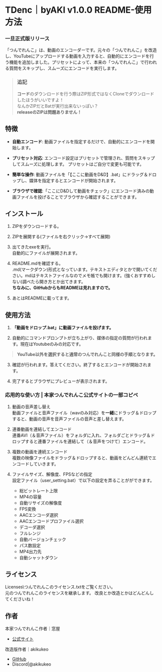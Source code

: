 <!--タイトル-->
# TDenc｜byAKI v1.0.0 README-使用方法

### 一旦正式版リリース
「つんでれんこ」は、動画のエンコーダーです。元々の「つんでれんこ」を改造し、YouTubeにアップロードする動画を入力すると、自動的にエンコードを行う機能を追加しました。プリセットによって、本来の「つんでれんこ」で行われる質問をスキップし、スムーズにエンコードを実行します。

> ### 追記 <br>
> **コード**のダウンロードを行う際はZIP形式ではなくCloneでダウンロードしたほうがいいですよ！    <br>
> なんかZIPだとBatが実行出来ないっぽい？    <br>
> **releaseのZIPは問題ありません！**



## 特徴

- **自動エンコード**: 動画ファイルを指定するだけで、自動的にエンコードを開始します。
- **プリセット対応**: エンコード設定はプリセットで管理され、質問をスキップしてスムーズに処理します。
    プリセットはご自分で変更も可能です。
- **簡単な操作**: 動画ファイルを「【ここに動画をD&D】.bat」にドラッグ＆ドロップし、媒体を指定するとエンコードが開始されます。

- **ブラウザで確認**:「ここにD&Dして動画をチェック」にエンコード済みの動画ファイルを投げることでブラウザから確認することができます。



## インストール

1. ZIPをダウンロードする。

2. ZIPを展開する(ファイルを右クリック→すべて展開)

3. 出てきたexeを実行。    <br>
    自動的にファイルが展開されます。

4. README.mdを確認する。  <br>
    .md(マークダウン)形式となっています。テキストエディタとかで開いてください。mdはテキストファイルなのでメモ帳でも開けます。(強くおすすめしない)調べたら開き方とか出てきます。 <br>
    **ちなみに、GitHubからもREADMEは見れますので。**

5. あとはREADMEに載ってます。



## 使用方法

1. **「動画をドロップ.bat」に動画ファイルを投げます。**

2. 自動的にコマンドプロンプトが立ち上がり、媒体の指定の質問が行われます。現在はYoutubeのみの対応です。<br>
 >   **YouTube以外を選択すると通常のつんでれんこと同様の手順となります。**

3. 確認が行われます。答えてください。終了するとエンコードが開始されます。

4. 完了するとブラウザにプレビューが表示されます。




### 応用的な使い方 | 本家つんでれんこ公式サイトの一部コピペ
1. 動画の音声差し替え<br>
動画ファイルと音声ファイル（wavのみ対応）を**一緒**にドラッグ＆ドロップすると、動画の音声を音声ファイルの音声と差し替えます。

2. 連番動画を連結してエンコード <br>
連番AVI（＆音声ファイル）をフォルダに入れ、フォルダごとドラッグ＆ドロップすると連番ファイルを連結して（＆音声をつけて）エンコード。

3. 複数の動画を連続エンコード   <br>
複数の映像ファイルをドラッグ＆ドロップすると、動画をどんどん連続でエンコードしていきます。

4. ファイルサイズ、解像度、FPSなどの指定    <br>
設定ファイル（user_setting.bat）で以下の設定を弄ることがができます。
    - 総ビットレート上限
    - MP4の容量
    - 自動リサイズの解像度
    - FPS変換
    - AACエンコーダ選択
    - AACエンコードプロファイル選択
    - デコーダ選択
    - フルレンジ
    - 自動バージョンチェック
    - パス数設定
    - MP4出力先
    - 自動シャットダウン





## ライセンス

Licenses\つんでれんこのライセンス.txtをご覧ください。   <br>
元のつんでれんこのライセンスを継承します。
改良とか改造とかはどんどんしてくださいね！




## 作者
本家つんでれんこ作者｜窓屋
- [公式サイト](https://tdenc.com/)  <br>

改造版作者｜akikukeo
- [GitHub](https://github.com/akikukeo) <br>
- Discord|@akikukeo
